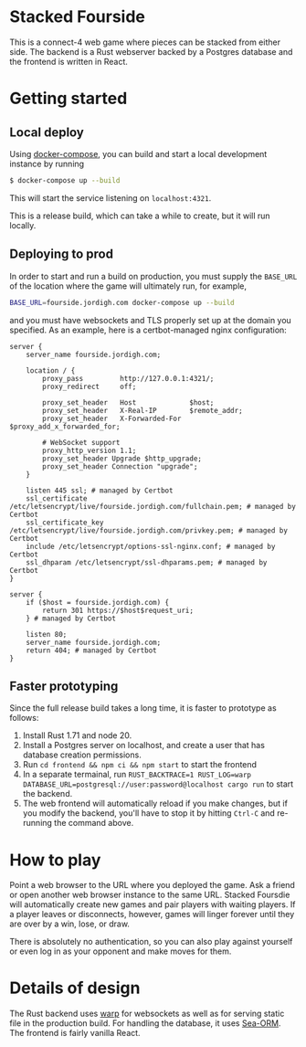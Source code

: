 # Stacked Fourside

This is a connect-4 web game where pieces can be stacked from either side. The backend is a Rust webserver backed by a Postgres database and the frontend is written in React.

# Getting started

## Local deploy

Using [docker-compose](https://docs.docker.com/compose/), you can build and start a local development instance by running

```bash
$ docker-compose up --build
```

This will start the service listening on `localhost:4321`.

This is a release build, which can take a while to create, but it will run locally.

## Deploying to prod

In order to start and run a build on production, you must supply the `BASE_URL` of the location where the game will ultimately run, for example,

```bash
BASE_URL=fourside.jordigh.com docker-compose up --build
```

and you must have websockets and TLS properly set up at the domain you specified. As an example, here is a certbot-managed nginx configuration:

```nginx
server {
    server_name fourside.jordigh.com;

    location / {
        proxy_pass         http://127.0.0.1:4321/;
        proxy_redirect     off;

        proxy_set_header   Host             $host;
        proxy_set_header   X-Real-IP        $remote_addr;
        proxy_set_header   X-Forwarded-For  $proxy_add_x_forwarded_for;

        # WebSocket support
        proxy_http_version 1.1;
        proxy_set_header Upgrade $http_upgrade;
        proxy_set_header Connection "upgrade";
    }

    listen 445 ssl; # managed by Certbot
    ssl_certificate /etc/letsencrypt/live/fourside.jordigh.com/fullchain.pem; # managed by Certbot
    ssl_certificate_key /etc/letsencrypt/live/fourside.jordigh.com/privkey.pem; # managed by Certbot
    include /etc/letsencrypt/options-ssl-nginx.conf; # managed by Certbot
    ssl_dhparam /etc/letsencrypt/ssl-dhparams.pem; # managed by Certbot
}

server {
    if ($host = fourside.jordigh.com) {
        return 301 https://$host$request_uri;
    } # managed by Certbot

    listen 80;
    server_name fourside.jordigh.com;
    return 404; # managed by Certbot
}
```

## Faster prototyping

Since the full release build takes a long time, it is faster to prototype as follows:

1. Install Rust 1.71 and node 20.
2. Install a Postgres server on localhost, and create a user that has database creation permissions.
3. Run `cd frontend && npm ci && npm start` to start the frontend
4. In a separate termainal, run `RUST_BACKTRACE=1 RUST_LOG=warp DATABASE_URL=postgresql://user:password@localhost cargo run` to start the backend.
5. The web frontend will automatically reload if you make changes, but if you modify the backend, you'll have to stop it by hitting `Ctrl-C` and re-running the command above.

# How to play

Point a web browser to the URL where you deployed the game. Ask a friend or open another web browser instance to the same URL. Stacked Foursdie will automatically create new games and pair players with waiting players. If a player leaves or disconnects, however, games will linger forever until they are over by a win, lose, or draw.

There is absolutely no authentication, so you can also play against yourself or even log in as your opponent and make moves for them.

# Details of design

The Rust backend uses [warp](https://docs.rs/warp/latest/warp/) for websockets as well as for serving static file in the production build. For handling the database, it uses [Sea-ORM](https://github.com/SeaQL/sea-orm). The frontend is fairly vanilla React.
